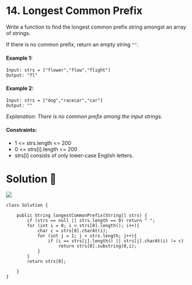 # 14. Longest Common Prefix
Write a function to find the longest common prefix string amongst an array of strings.

If there is no common prefix, return an empty string ```""```.

#### Example 1:
```
Input: strs = ["flower","flow","flight"]
Output: "fl"
```
#### Example 2:
```
Input: strs = ["dog","racecar","car"]
Output: ""
```
*Explanation: There is no common prefix among the input strings.*
 

#### Constraints:

- 1 <= strs.length <= 200
- 0 <= strs[i].length <= 200
- strs[i] consists of only lower-case English letters.

# Solution :dart:
![](https://img.shields.io/badge/language-Java-green.svg)
```
class Solution {
   
    public String longestCommonPrefix(String[] strs) {
        if (strs == null || strs.length == 0) return " ";
        for (int i = 0; i < strs[0].length(); i++){
            char c = strs[0].charAt(i);
            for (int j = 1; j < strs.length; j++){
                if (i == strs[j].length() || strs[j].charAt(i) != c)
                    return strs[0].substring(0,i);
            }
        }
        return strs[0];

    }
}
```

